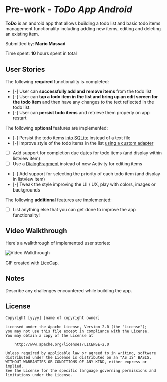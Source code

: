 # Pre-work - *ToDo App Android*

**ToDo** is an android app that allows building a todo list and basic todo items management functionality including adding new items, editing and deleting an existing item.

Submitted by: **Mario Massad**

Time spent: **10** hours spent in total

## User Stories

The following **required** functionality is completed:

* [-] User can **successfully add and remove items** from the todo list
* [-] User can **tap a todo item in the list and bring up an edit screen for the todo item** and then have any changes to the text reflected in the todo list.
* [-] User can **persist todo items** and retrieve them properly on app restart

The following **optional** features are implemented:

* [-] Persist the todo items [into SQLite](http://guides.codepath.com/android/Persisting-Data-to-the-Device#sqlite) instead of a text file
* [-] Improve style of the todo items in the list [using a custom adapter](http://guides.codepath.com/android/Using-an-ArrayAdapter-with-ListView)
* [ ] Add support for completion due dates for todo items (and display within listview item)
* [ ] Use a [DialogFragment](http://guides.codepath.com/android/Using-DialogFragment) instead of new Activity for editing items
* [-] Add support for selecting the priority of each todo item (and display in listview item)
* [-] Tweak the style improving the UI / UX, play with colors, images or backgrounds

The following **additional** features are implemented:

* [ ] List anything else that you can get done to improve the app functionality!

## Video Walkthrough 

Here's a walkthrough of implemented user stories:

<img src='http://i.imgur.com/link/to/your/gif/file.gif' title='Video Walkthrough' width='' alt='Video Walkthrough' />

GIF created with [LiceCap](http://www.cockos.com/licecap/).

## Notes

Describe any challenges encountered while building the app.

## License

    Copyright [yyyy] [name of copyright owner]

    Licensed under the Apache License, Version 2.0 (the "License");
    you may not use this file except in compliance with the License.
    You may obtain a copy of the License at

        http://www.apache.org/licenses/LICENSE-2.0

    Unless required by applicable law or agreed to in writing, software
    distributed under the License is distributed on an "AS IS" BASIS,
    WITHOUT WARRANTIES OR CONDITIONS OF ANY KIND, either express or implied.
    See the License for the specific language governing permissions and
    limitations under the License.
